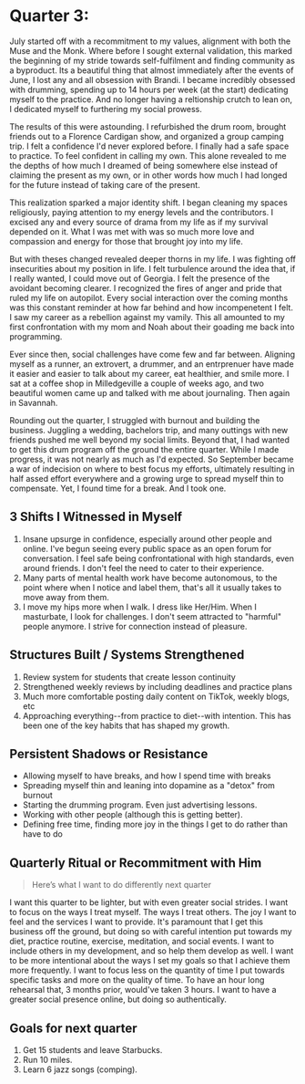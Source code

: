# Quarter 3: 

July started off with a recommitment to my values, alignment with both the Muse and the Monk. Where before I sought external validation, this marked the beginning of my stride towards self-fulfilment and finding community as a byproduct. Its a beautiful thing that almost immediately after the events of June, I lost any and all obsession with Brandi. I became incredibly obsessed with drumming, spending up to 14 hours per week (at the start) dedicating myself to the practice. And no longer having a reltionship crutch to lean on, I dedicated myself to furthering my social prowess. 

The results of this were astounding. I refurbished the drum room, brought friends out to a Florence Cardigan show, and organized a group camping trip. I felt a confidence I'd never explored before. I finally had a safe space to practice. To feel confident in calling my own. This alone revealed to me the depths of how much I dreamed of being somewhere else instead of claiming the present as my own, or in other words how much I had longed for the future instead of taking care of the present. 

This realization sparked a major identity shift. I began cleaning my spaces religiously, paying attention to my energy levels and the contributors. I excised any and every source of drama from my life as if my survival depended on it. What I was met with was so much more love and compassion and energy for those that brought joy into my life. 

But with theses changed revealed deeper thorns in my life. I was fighting off insecurities about my position in life. I felt turbulence around the idea that, if I really wanted, I could move out of Georgia. I felt the presence of the avoidant becoming clearer. I recognized the fires of anger and pride that ruled my life on autopilot. Every social interaction over the coming months was this constant reminder at how far behind and how incompenetent I felt. I saw my career as a rebellion against my vamily. This all amounted to my first confrontation with my mom and Noah about their goading me back into programming.

Ever since then, social challenges have come few and far between. Aligning myself as a runner, an extrovert, a drummer, and an entrprenuer have made it easier and easier to talk about my career, eat healthier, and smile more. I sat at a coffee shop in Milledgeville a couple of weeks ago, and two beautiful women came up and talked with me about journaling. Then again in Savannah. 

Rounding out the quarter, I struggled with burnout and building the business. Juggling a wedding, bachelors trip, and many outtings with new friends pushed me well beyond my social limits. Beyond that, I had wanted to get this drum program off the ground the entire quarter. While I made progress, it was not nearly as much as I'd expected. So September became a war of indecision on where to best focus my efforts, ultimately resulting in half assed effort everywhere and a growing urge to spread myself thin to compensate. Yet, I found time for a break. And I took one.


## 3 Shifts I Witnessed in Myself

1. Insane upsurge in confidence, especially around other people and online. I've begun seeing every public space as an open forum for conversation. I feel safe being confrontational with high standards, even around friends. I don't feel the need to cater to their experience.
2. Many parts of mental health work have become autonomous, to the point where when I notice and label them, that's all it usually takes to move away from them.
3. I move my hips more when I walk. I dress like Her/Him. When I masturbate, I look for challenges. I don't seem attracted to "harmful" people anymore. I strive for connection instead of pleasure.


## Structures Built / Systems Strengthened

1. Review system for students that create lesson continuity
2. Strengthened weekly reviews by including deadlines and practice plans
3. Much more comfortable posting daily content on TikTok, weekly blogs, etc
4. Approaching everything--from practice to diet--with intention. This has been one of the key habits that has shaped my growth.

## Persistent Shadows or Resistance

- Allowing myself to have breaks, and how I spend time with breaks
- Spreading myself thin and leaning into dopamine as a "detox" from burnout
- Starting the drumming program. Even just advertising lessons.
- Working with other people (although this is getting better).
- Defining free time, finding more joy in the things I get to do rather than have to do

## Quarterly Ritual or Recommitment with Him

> Here’s what I want to do differently next quarter

I want this quarter to be lighter, but with even greater social strides. I want to focus on the ways I treat myself. The ways I treat others. The joy I want to feel and the services I want to provide. It's paramount that I get this business off the ground, but doing so with careful intention put towards my diet, practice routine, exercise, meditation, and social events. I want to include others in my development, and so help them develop as well. I want to be more intentional about the ways I set my goals so that I achieve them more frequently. I want to focus less on the quantity of time I put towards specific tasks and more on the quality of time. To have an hour long rehearsal that, 3 months prior, would've taken 3 hours. I want to have a greater social presence online, but doing so authentically.


## Goals for next quarter

1. Get 15 students and leave Starbucks.
2. Run 10 miles.
3. Learn 6 jazz songs (comping).

